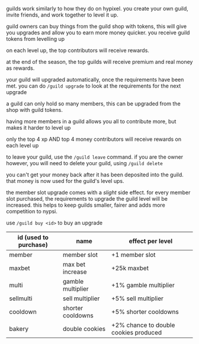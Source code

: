 <script>
  import DocsTemplate from "$lib/components/docs/DocsTemplate.svelte"
  import DocsHeader from '$lib/components/docs/DocsHeader.svelte';
</script>

<DocsTemplate title='guilds' description="join or create guilds, invite friends, earn guild tokens, unlock upgrades and rewards, and compete for top spots and real money prizes on this hypixel-inspired server." />

guilds work similarly to how they do on hypixel. you create your own guild, invite friends, and work together to level it up.

<DocsHeader header='h2' text="what's the point?" />

guild owners can buy things from the guild shop with tokens, this will give you upgrades and allow you to earn more money quicker. you receive guild tokens from levelling up

on each level up, the top contributors will receive rewards.

at the end of the season, the top guilds will receive premium and real money as rewards.

<DocsHeader header='h2' text="upgrading" />

your guild will upgraded automatically, once the requirements have been met. you can do `/guild upgrade` to look at the requirements for the next upgrade

<DocsHeader header='h2' text="guild members" />

a guild can only hold so many members, this can be upgraded from the shop with guild tokens.

having more members in a guild allows you all to contribute more, but makes it harder to level up

only the top 4 xp AND top 4 money contributors will receive rewards on each level up

to leave your guild, use the `/guild leave` command. if you are the owner however, you will need to delete your guild, using `/guild delete`

<DocsHeader header='h2' text="how can i get my money back after depositing?" />

you can't get your money back after it has been deposited into the guild. that money is now used for the guild's level ups.

<DocsHeader header='h2' text="guild shop upgrades" />

<DocsHeader header='h3' text='member slot' />

the member slot upgrade comes with a _slight_ side effect. for every member slot purchased, the requirements to upgrade the guild level will be increased. this helps to keep guilds smaller, fairer and adds more competition to nypsi.

<DocsHeader header='h3' text='upgrades' />

use `/guild buy <id>` to buy an upgrade

| id (used to purchase) | name              | effect per level                      |
| --------------------- | ----------------- | ------------------------------------- |
| member                | member slot       | +1 member slot                        |
| maxbet                | max bet increase  | +25k maxbet                           |
| multi                 | gamble multiplier | +1% gamble multiplier                 |
| sellmulti             | sell multiplier   | +5% sell multiplier                   |
| cooldown              | shorter cooldowns | +5% shorter cooldowns                 |
| bakery                | double cookies    | +2% chance to double cookies produced |
